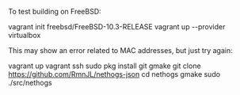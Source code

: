 To test building on FreeBSD:

  vagrant init freebsd/FreeBSD-10.3-RELEASE
  vagrant up --provider virtualbox

This may show an error related to MAC addresses, but just try again:

  vagrant up
  vagrant ssh
  sudo pkg install git gmake
  git clone https://github.com/RmnJL/nethogs-json
  cd nethogs
  gmake
  sudo ./src/nethogs
